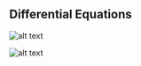 ## Differential Equations

![alt text](https://github.com/Oxbridge-Science-Academy/Figures/blob/master/Integration/diff_1.png)

![alt text](https://github.com/Oxbridge-Science-Academy/Figures/blob/master/Integration/diff_2.png)

